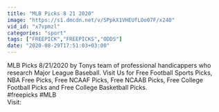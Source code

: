 ```yaml
---
title: "MLB Picks 8 21 2020"
image: "https://s1.dmcdn.net/v/SPpkX1VHEUfLOo07F/x240"
vid_id: "x7vpmzl"
categories: "sport"
tags: ["FREEPICK","FREEPICKS","ODDS"]
date: "2020-08-29T17:51:03+03:00"
---
```

MLB Picks 8/21/2020 by Tonys team of professional handicappers who research Major League Baseball. Visit Us for Free Football Sports Picks, NBA Free Picks, Free NCAAF Picks, Free NCAAB Picks, Free College Football Picks and Free College Basketball Picks.  <br>#freepicks #MLB  <br>Visit:  <br>
